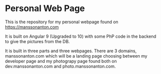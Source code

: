 # Personal Web Page

This is the repository for my personal webpage found on https://manssonanton.com

It is built on Angular 9 (Upgraded to 10) with some PhP code in the backend to give the pictures from the DB.

It is built in three parts and three webpages. There are 3 domains, manssonanton.com which will be a landing page choosing between my developer page and my photograpy page found both on dev.manssonanton.com and photo.manssonanton.com.
